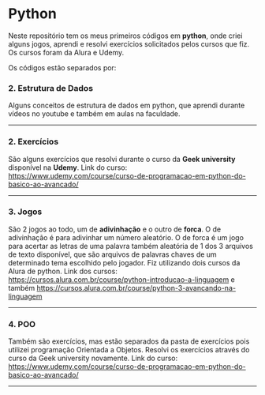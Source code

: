 # Python
Neste repositório tem os meus primeiros códigos em **python**, onde criei alguns jogos, aprendi e resolvi exercícios solicitados pelos cursos que fiz. Os cursos foram da Alura e Udemy.

Os códigos estão separados por:

### 2. Estrutura de Dados
Alguns conceitos de estrutura de dados em python, que aprendi durante vídeos no youtube e também em aulas na faculdade.
***

### 2. Exercícios
São alguns exercícios que resolvi durante o curso da **Geek university** disponível na **Udemy**. 
Link do curso: <https://www.udemy.com/course/curso-de-programacao-em-python-do-basico-ao-avancado/>
***


### 3. Jogos
São 2 jogos ao todo, um de **adivinhação** e o outro de **forca**. O de adivinhação é para adivinhar um número aleatório. O de forca é um jogo para acertar as letras de uma palavra também aleatória de 1 dos 3 arquivos de texto disponível, que são arquivos de palavras chaves de um determinado tema escolhido pelo jogador. Fiz utilizando dois cursos da Alura de python.
Link dos cursos: <https://cursos.alura.com.br/course/python-introducao-a-linguagem> e também <https://cursos.alura.com.br/course/python-3-avancando-na-linguagem>
***


### 4. POO
Também são exercícios, mas estão separados da pasta de exercícios pois utilizei programação Orientada a Objetos. Resolvi os exercícios através do curso da Geek university novamente.
Link do curso: <https://www.udemy.com/course/curso-de-programacao-em-python-do-basico-ao-avancado/>
***
